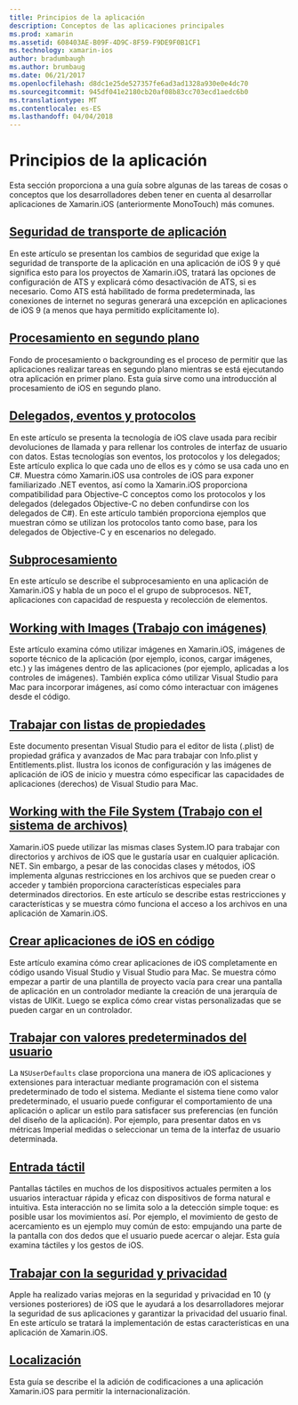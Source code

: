 ```yaml
---
title: Principios de la aplicación
description: Conceptos de las aplicaciones principales
ms.prod: xamarin
ms.assetid: 608403AE-B09F-4D9C-8F59-F9DE9F0B1CF1
ms.technology: xamarin-ios
author: bradumbaugh
ms.author: brumbaug
ms.date: 06/21/2017
ms.openlocfilehash: d8dc1e25de527357fe6ad3ad1328a930e0e4dc70
ms.sourcegitcommit: 945df041e2180cb20af08b83cc703ecd1aedc6b0
ms.translationtype: MT
ms.contentlocale: es-ES
ms.lasthandoff: 04/04/2018
---
```

# <a name="application-fundamentals"></a>Principios de la aplicación

Esta sección proporciona a una guía sobre algunas de las tareas de cosas o conceptos que los desarrolladores deben tener en cuenta al desarrollar aplicaciones de Xamarin.iOS (anteriormente MonoTouch) más comunes.

## <a name="app-transport-securityiosapp-fundamentalsatsmd"></a>[Seguridad de transporte de aplicación](~/ios/app-fundamentals/ats.md)

En este artículo se presentan los cambios de seguridad que exige la seguridad de transporte de la aplicación en una aplicación de iOS 9 y qué significa esto para los proyectos de Xamarin.iOS, tratará las opciones de configuración de ATS y explicará cómo desactivación de ATS, si es necesario. Como ATS está habilitado de forma predeterminada, las conexiones de internet no seguras generará una excepción en aplicaciones de iOS 9 (a menos que haya permitido explícitamente lo).


## <a name="backgroundingiosapp-fundamentalsbackgroundingindexmd"></a>[Procesamiento en segundo plano](~/ios/app-fundamentals/backgrounding/index.md)

Fondo de procesamiento o backgrounding es el proceso de permitir que las aplicaciones realizar tareas en segundo plano mientras se está ejecutando otra aplicación en primer plano. Esta guía sirve como una introducción al procesamiento de iOS en segundo plano.


## <a name="events-protocols-and-delegatesiosapp-fundamentalsdelegates-protocols-and-eventsmd"></a>[Delegados, eventos y protocolos](~/ios/app-fundamentals/delegates-protocols-and-events.md)

En este artículo se presenta la tecnología de iOS clave usada para recibir devoluciones de llamada y para rellenar los controles de interfaz de usuario con datos. Estas tecnologías son eventos, los protocolos y los delegados; Este artículo explica lo que cada uno de ellos es y cómo se usa cada uno en C#. Muestra cómo Xamarin.iOS usa controles de iOS para exponer familiarizado .NET eventos, así como la Xamarin.iOS proporciona compatibilidad para Objective-C conceptos como los protocolos y los delegados (delegados Objective-C no deben confundirse con los delegados de C#). En este artículo también proporciona ejemplos que muestran cómo se utilizan los protocolos tanto como base, para los delegados de Objective-C y en escenarios no delegado.

## <a name="threadingiosapp-fundamentalsthreadingmd"></a>[Subprocesamiento](~/ios/app-fundamentals/threading.md)

En este artículo se describe el subprocesamiento en una aplicación de Xamarin.iOS y habla de un poco el el grupo de subprocesos. NET, aplicaciones con capacidad de respuesta y recolección de elementos.&nbsp;

## <a name="working-with-imagesiosapp-fundamentalsimages-iconsindexmd"></a>[Working with Images (Trabajo con imágenes)](~/ios/app-fundamentals/images-icons/index.md)

Este artículo examina cómo utilizar imágenes en Xamarin.iOS, imágenes de soporte técnico de la aplicación (por ejemplo, iconos, cargar imágenes, etc.) y las imágenes dentro de las aplicaciones (por ejemplo, aplicadas a los controles de imágenes). También explica cómo utilizar Visual Studio para Mac para incorporar imágenes, así como cómo interactuar con imágenes desde el código.

## <a name="working-with-property-listsiosapp-fundamentalsindexmd"></a>[Trabajar con listas de propiedades](~/ios/app-fundamentals/index.md)

Este documento presentan Visual Studio para el editor de lista (.plist) de propiedad gráfica y avanzados de Mac para trabajar con Info.plist y Entitlements.plist. Ilustra los iconos de configuración y las imágenes de aplicación de iOS de inicio y muestra cómo especificar las capacidades de aplicaciones (derechos) de Visual Studio para Mac.

## <a name="working-with-the-file-systemiosapp-fundamentalsfile-systemmd"></a>[Working with the File System (Trabajo con el sistema de archivos)](~/ios/app-fundamentals/file-system.md)

Xamarin.iOS puede utilizar las mismas clases System.IO para trabajar con directorios y archivos de iOS que le gustaría usar en cualquier aplicación. NET. Sin embargo, a pesar de las conocidas clases y métodos, iOS implementa algunas restricciones en los archivos que se pueden crear o acceder y también proporciona características especiales para determinados directorios. En este artículo se describe estas restricciones y características y se muestra cómo funciona el acceso a los archivos en una aplicación de Xamarin.iOS.

## <a name="creating-ios-applications-in-codeiosapp-fundamentalsios-code-onlymd"></a>[Crear aplicaciones de iOS en código](~/ios/app-fundamentals/ios-code-only.md)

Este artículo examina cómo crear aplicaciones de iOS completamente en código usando Visual Studio y Visual Studio para Mac. Se muestra cómo empezar a partir de una plantilla de proyecto vacía para crear una pantalla de aplicación en un controlador mediante la creación de una jerarquía de vistas de UIKit. Luego se explica cómo crear vistas personalizadas que se pueden cargar en un controlador.

## <a name="working-with-user-defaultsiosapp-fundamentalsuser-defaultsmd"></a>[Trabajar con valores predeterminados del usuario](~/ios/app-fundamentals/user-defaults.md)

La `NSUserDefaults` clase proporciona una manera de iOS aplicaciones y extensiones para interactuar mediante programación con el sistema predeterminado de todo el sistema. Mediante el sistema tiene como valor predeterminado, el usuario puede configurar el comportamiento de una aplicación o aplicar un estilo para satisfacer sus preferencias (en función del diseño de la aplicación). Por ejemplo, para presentar datos en vs métricas Imperial medidas o seleccionar un tema de la interfaz de usuario determinada.

## <a name="touchiosapp-fundamentalstouchindexmd"></a>[Entrada táctil](~/ios/app-fundamentals/touch/index.md)

Pantallas táctiles en muchos de los dispositivos actuales permiten a los usuarios interactuar rápida y eficaz con dispositivos de forma natural e intuitiva. Esta interacción no se limita solo a la detección simple toque: es posible usar los movimientos así. Por ejemplo, el movimiento de gesto de acercamiento es un ejemplo muy común de esto: empujando una parte de la pantalla con dos dedos que el usuario puede acercar o alejar. Esta guía examina táctiles y los gestos de iOS.

## <a name="working-with-security-and-privacyiosapp-fundamentalssecurity-privacymd"></a>[Trabajar con la seguridad y privacidad](~/ios/app-fundamentals/security-privacy.md)

Apple ha realizado varias mejoras en la seguridad y privacidad en 10 (y versiones posteriores) de iOS que le ayudará a los desarrolladores mejorar la seguridad de sus aplicaciones y garantizar la privacidad del usuario final. En este artículo se tratará la implementación de estas características en una aplicación de Xamarin.iOS.

##  <a name="localizationiosapp-fundamentalslocalizationindexmd"></a>[Localización](~/ios/app-fundamentals/localization/index.md)

Esta guía se describe el la adición de codificaciones a una aplicación Xamarin.iOS para permitir la internacionalización.